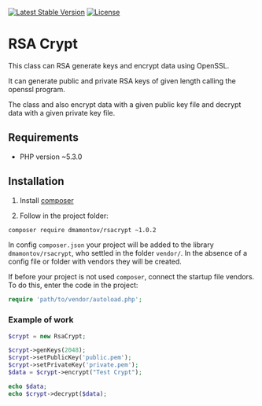 [![Latest Stable Version](https://poser.pugx.org/dmamontov/rsacrypt/v/stable.svg)](https://packagist.org/packages/dmamontov/rsacrypt)
[![License](https://poser.pugx.org/dmamontov/rsacrypt/license.svg)](https://packagist.org/packages/dmamontov/rsacrypt)

RSA Crypt
=========

This class can RSA generate keys and encrypt data using OpenSSL.

It can generate public and private RSA keys of given length calling the openssl program.

The class and also encrypt data with a given public key file and decrypt data with a given private key file.


## Requirements
* PHP version ~5.3.0

## Installation

1) Install [composer](https://getcomposer.org/download/)

2) Follow in the project folder:
```bash
composer require dmamontov/rsacrypt ~1.0.2
```

In config `composer.json` your project will be added to the library `dmamontov/rsacrypt`, who settled in the folder `vendor/`. In the absence of a config file or folder with vendors they will be created.

If before your project is not used `composer`, connect the startup file vendors. To do this, enter the code in the project:
```php
require 'path/to/vendor/autoload.php';
```

### Example of work
```php
$crypt = new RsaCrypt;

$crypt->genKeys(2048);
$crypt->setPublicKey('public.pem');
$crypt->setPrivateKey('private.pem');
$data = $crypt->encrypt("Test Crypt");

echo $data;
echo $crypt->decrypt($data);
```
